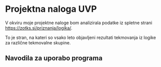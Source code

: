 # Projektna naloga UVP

V okviru moje projektne naloge bom analizirala podatke iz spletne strani https://zotks.si/priznanja/logika/.

To je stran, na kateri so vsako leto objavljeni rezultati tekmovanja iz logike za različne tekmovalne skupine.

## Navodila za uporabo programa




